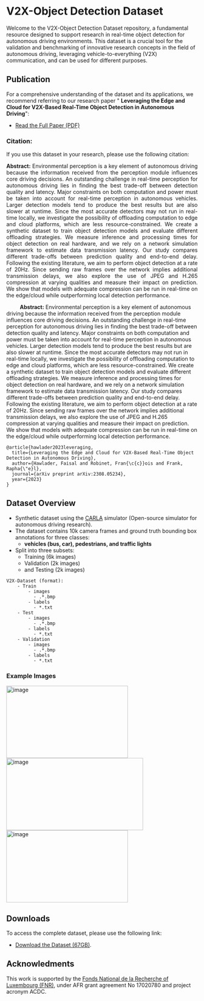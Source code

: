 # V2X-Object Detection Dataset

Welcome to the V2X-Object Detection Dataset repository, a fundamental resource designed to support research in real-time object detection for autonomous driving environments.
This dataset is a crucial tool for the validation and benchmarking of innovative research concepts in the field of autonomous driving, leveraging vehicle-to-everything (V2X) communication, and can be used for different purposes.

## Publication
For a comprehensive understanding of the dataset and its applications, we recommend referring to our research paper " **Leveraging the Edge and Cloud for V2X-Based Real-Time Object Detection in Autonomous Driving**":
- [Read the Full Paper (PDF)](https://arxiv.org/pdf/2308.05234.pdf)


### Citation:
If you use this dataset in your research, please use the following citation:

<div style="text-align: justify;">
  
**Abstract:** Environmental perception is a key element of autonomous driving because the information received from the perception module influences core driving decisions. An outstanding challenge in real-time perception for autonomous driving lies in finding the best trade-off between detection quality and latency. Major constraints on both computation and power must be taken into account for real-time perception in autonomous vehicles.  Larger detection models tend to produce the best results but are also slower at runtime. Since the most accurate detectors may not run in real-time locally, we investigate the possibility of offloading computation to edge and cloud platforms, which are less resource-constrained. We create a synthetic dataset to train object detection models and evaluate different offloading strategies. We measure inference and processing times for object detection on real hardware, and we rely on a network simulation framework to estimate data transmission latency. Our study compares different trade-offs between prediction quality and end-to-end delay. Following the existing literature, we aim to perform object detection at a rate of 20Hz. Since sending raw frames over the network implies additional transmission delays, we also explore the use of JPEG and H.265 compression at varying qualities and measure their impact on prediction. We show that models with adequate compression can be run in real-time on the edge/cloud while outperforming local detection performance.

</div>

&nbsp;&nbsp;&nbsp;&nbsp;&nbsp;&nbsp;&nbsp;&nbsp;&nbsp;**Abstract:** Environmental perception is a key element of autonomous driving because the information received from the perception module influences core driving decisions. An outstanding challenge in real-time perception for autonomous driving lies in finding the best trade-off between detection quality and latency. Major constraints on both computation and power must be taken into account for real-time perception in autonomous vehicles.  Larger detection models tend to produce the best results but are also slower at runtime. Since the most accurate detectors may not run in real-time locally, we investigate the possibility of offloading computation to edge and cloud platforms, which are less resource-constrained. We create a synthetic dataset to train object detection models and evaluate different offloading strategies. We measure inference and processing times for object detection on real hardware, and we rely on a network simulation framework to estimate data transmission latency. Our study compares different trade-offs between prediction quality and end-to-end delay. Following the existing literature, we aim to perform object detection at a rate of 20Hz. Since sending raw frames over the network implies additional transmission delays, we also explore the use of JPEG and H.265 compression at varying qualities and measure their impact on prediction. We show that models with adequate compression can be run in real-time on the edge/cloud while outperforming local detection performance.


```text
@article{hawlader2023leveraging,
  title={Leveraging the Edge and Cloud for V2X-Based Real-Time Object Detection in Autonomous Driving},
  author={Hawlader, Faisal and Robinet, Fran{\c{c}}ois and Frank, Rapha{\"e}l},
  journal={arXiv preprint arXiv:2308.05234},
  year={2023}
}
```
## Dataset Overview
- Synthetic dataset using the [CARLA](https://carla.org/) simulator (Open-source simulator for autonomous driving research).
- The dataset contains 10k camera frames and ground truth bounding box annotations for three classes:
  - **vehicles (bus, car), pedestrians, and traffic lights**
- Split into three subsets:
    - Training (6k images)
    - Validation (2k images)
    - and Testing (2k images)
```text
V2X-Dataset (format):
    - Train
        - images
          - .*.bmp
        - labels
          - *.txt
    - Test
        - images
          - .*.bmp
        - labels
          - *.txt
    - Validation
        - images
          - .*.bmp
        - labels
          - *.txt
```
### Example Images
<img height="190" width="320" alt="image" src="https://github.com/FaisalHawlader/V2X-Dataset/assets/43897254/bdf76a4a-5612-43c4-b3de-8bfb40c5fb41">
<img height="190" width="360" alt="image" src="https://github.com/FaisalHawlader/V2X-Dataset/assets/43897254/87ded165-aa80-4098-8998-e99e6042539a">
<img height="190" width="320" alt="image" src="https://github.com/FaisalHawlader/V2X-Dataset/assets/43897254/f5b5bb2e-c3b4-4531-b29a-550b931aaa96">


## Downloads
To access the complete dataset, please use the following link:
- [Download the Dataset (67GB)](https://uniluxembourg-my.sharepoint.com/:f:/g/personal/faisal_hawlader_uni_lu/EiPjYoflxEFLk5lCQ5O22oQBgMrmnvAzHau4Y6CpMw1ZgA?e=dDPbJN).

## Acknowledments
This work is supported by the [Fonds National de la Recherche of Luxembourg (FNR)](https://www.fnr.lu/), under AFR grant agreement No 17020780 and project acronym ACDC.
